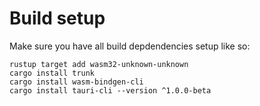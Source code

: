 
# Build setup
Make sure you have all build depdendencies setup like so:
```
rustup target add wasm32-unknown-unknown
cargo install trunk
cargo install wasm-bindgen-cli
cargo install tauri-cli --version ^1.0.0-beta
```

